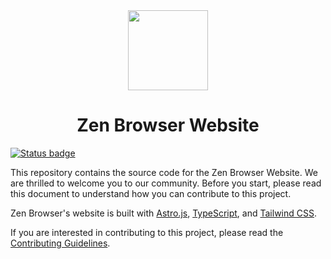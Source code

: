 <div align="center">
<picture>
    <img src="./public/favicon.svg" width="128px">
</picture>
</div>
<h1 align="center">
Zen Browser Website
</h1>

[![Status badge](https://img.shields.io/endpoint?url=https%3A%2F%2Fuptime.zen-browser.app%2Fshield-badges%2Fstatus.json&style=for-the-badge)](https://uptime.zen-browser.app)

This repository contains the source code for the Zen Browser Website. We are
thrilled to welcome you to our community. Before you start, please read this
document to understand how you can contribute to this project.

Zen Browser's website is built with [Astro.js](https://astro.build/),
[TypeScript](https://www.typescriptlang.org/), and
[Tailwind CSS](https://tailwindcss.com/).

If you are interested in contributing to this project, please read the
[Contributing Guidelines](https://docs.zen-browser.app/contribute/www).
